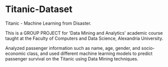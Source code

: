 # Titanic-Dataset

Titanic - Machine Learning from Disaster.

This is a GROUP PROJECT for 'Data Mining and Analytics' academic course taught at the Faculty of Computers and Data Science, Alexandria University.

Analyzed passenger information such as name, age, gender, and socio-economic class, and used different machine learning models to predict passenger survival on the Titanic using Data Mining techniques. 

